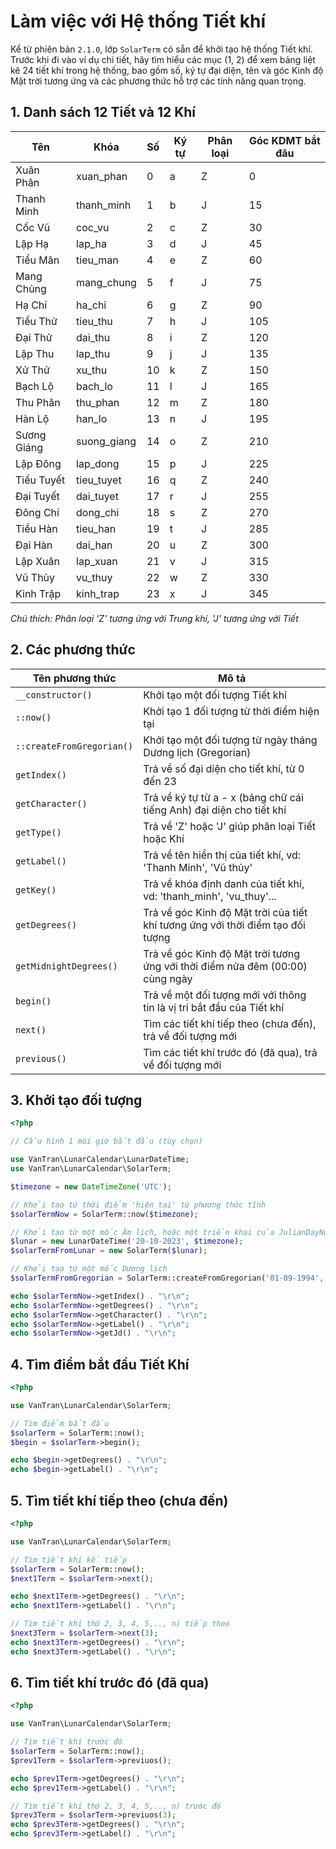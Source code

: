 # Làm việc với Hệ thống Tiết khí

Kể từ phiên bản `2.1.0`, lớp `SolarTerm` có sẵn để khởi tạo hệ thống Tiết khí. Trước khi đi vào ví dụ chi tiết, hãy tìm hiểu các mục (1, 2) để xem bảng liệt kê 24 tiết khí trong hệ thống, bao gồm số, ký tự đại diện, tên và góc Kinh độ Mặt trời tương ứng và các phương thức hỗ trợ các tính năng quan trọng.

## 1. Danh sách 12 Tiết và 12 Khí

| Tên         | Khóa        | Số  | Ký tự | Phân loại | Góc KDMT bắt đâu |
| ----------- | ----------- | --- | ----- | --------- | ---------------- |
| Xuân Phân   | xuan_phan   | 0   | a     | Z         | 0                |
| Thanh Minh  | thanh_minh  | 1   | b     | J         | 15               |
| Cốc Vũ      | coc_vu      | 2   | c     | Z         | 30               |
| Lập Hạ      | lap_ha      | 3   | d     | J         | 45               |
| Tiểu Mãn    | tieu_man    | 4   | e     | Z         | 60               |
| Mang Chủng  | mang_chung  | 5   | f     | J         | 75               |
| Hạ Chí      | ha_chi      | 6   | g     | Z         | 90               |
| Tiểu Thử    | tieu_thu    | 7   | h     | J         | 105              |
| Đại Thử     | dai_thu     | 8   | i     | Z         | 120              |
| Lập Thu     | lap_thu     | 9   | j     | J         | 135              |
| Xử Thử      | xu_thu      | 10  | k     | Z         | 150              |
| Bạch Lộ     | bach_lo     | 11  | l     | J         | 165              |
| Thu Phân    | thu_phan    | 12  | m     | Z         | 180              |
| Hàn Lộ      | han_lo      | 13  | n     | J         | 195              |
| Sương Giáng | suong_giang | 14  | o     | Z         | 210              |
| Lập Đông    | lap_dong    | 15  | p     | J         | 225              |
| Tiểu Tuyết  | tieu_tuyet  | 16  | q     | Z         | 240              |
| Đại Tuyết   | dai_tuyet   | 17  | r     | J         | 255              |
| Đông Chí    | dong_chi    | 18  | s     | Z         | 270              |
| Tiểu Hàn    | tieu_han    | 19  | t     | J         | 285              |
| Đại Hàn     | dai_han     | 20  | u     | Z         | 300              |
| Lập Xuân    | lap_xuan    | 21  | v     | J         | 315              |
| Vũ Thủy     | vu_thuy     | 22  | w     | Z         | 330              |
| Kinh Trập   | kinh_trap   | 23  | x     | J         | 345              |

_Chú thích: Phân loại 'Z' tương ứng với Trung khí, 'J' tương ứng với Tiết_

## 2. Các phương thức

| Tên phương thức           | Mô tả                                                                          |
| ------------------------- | ------------------------------------------------------------------------------ |
| `__constructor() `        | Khởi tạo một đối tượng Tiết khí                                                |
| `::now() `                | Khởi tạo 1 đối tượng từ thời điểm hiện tại                                     |
| `::createFromGregorian()` | Khởi tạo một đối tượng từ ngày tháng Dương lịch (Gregorian)                    |
| `getIndex()`              | Trả về số đại diện cho tiết khí, từ 0 đến 23                                   |
| `getCharacter()`          | Trả về ký tự từ a - x (bảng chữ cái tiếng Anh) đại diện cho tiết khí           |
| `getType()`               | Trả về 'Z' hoặc 'J' giúp phân loại Tiết hoặc Khí                               |
| `getLabel()`              | Trả về tên hiển thị của tiết khí, vd: 'Thanh Minh', 'Vũ thủy'                  |
| `getKey()`                | Trả về khóa định danh của tiết khí, vd: 'thanh_minh', 'vu_thuy'...             |
| `getDegrees()`            | Trả về góc Kinh độ Mặt trời của tiết khí tương ứng với thời điểm tạo đối tượng |
| `getMidnightDegrees()`    | Trả về góc Kinh độ Mặt trời tương ứng với thời điểm nửa đêm (00:00) cùng ngày  |
| `begin()`                 | Trả về một đối tượng mới với thông tin là vị trí bắt đầu của Tiết khí          |
| `next() `                 | Tìm các tiết khí tiếp theo (chưa đến), trả về đối tượng mới                    |
| `previous() `             | Tìm các tiết khí trước đó (đã qua), trả về đối tượng mới                       |

## 3. Khởi tạo đối tượng

```php
<?php

// Cấu hình 1 múi giờ bắt đầu (tùy chọn)

use VanTran\LunarCalendar\LunarDateTime;
use VanTran\LunarCalendar\SolarTerm;

$timezone = new DateTimeZone('UTC');

// Khởi tạo từ thời điểm 'hiện tại' từ phương thức tĩnh
$solarTermNow = SolarTerm::now($timezone);

// Khởi tạo từ một mốc Âm lịch, hoặc một triển khai của JulianDayNumberInterface bất kỳ
$lunar = new LunarDateTime('20-10-2023', $timezone);
$solarTermFromLunar = new SolarTerm($lunar);

// Khởi tạo từ một mốc Dương lịch
$solarTermFromGregorian = SolarTerm::createFromGregorian('01-09-1994', $timezone);

echo $solarTermNow->getIndex() . "\r\n";
echo $solarTermNow->getDegrees() . "\r\n";
echo $solarTermNow->getCharacter() . "\r\n";
echo $solarTermNow->getLabel() . "\r\n";
echo $solarTermNow->getJd() . "\r\n";
```

## 4. Tìm điểm bắt đầu Tiết Khí

```php
<?php

use VanTran\LunarCalendar\SolarTerm;

// Tìm điểm bắt đầu
$solarTerm = SolarTerm::now();
$begin = $solarTerm->begin();

echo $begin->getDegrees() . "\r\n";
echo $begin->getLabel() . "\r\n";
```

## 5. Tìm tiết khí tiếp theo (chưa đến)

```php
<?php

use VanTran\LunarCalendar\SolarTerm;

// Tìm tiết khí kế tiếp
$solarTerm = SolarTerm::now();
$next1Term = $solarTerm->next();

echo $next1Term->getDegrees() . "\r\n";
echo $next1Term->getLabel() . "\r\n";

// Tìm tiết khí thứ 2, 3, 4, 5,.., n) tiếp theo
$next3Term = $solarTerm->next(3);
echo $next3Term->getDegrees() . "\r\n";
echo $next3Term->getLabel() . "\r\n";
```

## 6. Tìm tiết khí trước đó (đã qua)

```php
<?php

use VanTran\LunarCalendar\SolarTerm;

// Tìm tiết khí trước đó
$solarTerm = SolarTerm::now();
$prev1Term = $solarTerm->previuos();

echo $prev1Term->getDegrees() . "\r\n";
echo $prev1Term->getLabel() . "\r\n";

// Tìm tiết khí thứ 2, 3, 4, 5,.., n) trước đó
$prev3Term = $solarTerm->previuos(3);
echo $prev3Term->getDegrees() . "\r\n";
echo $prev3Term->getLabel() . "\r\n";
```
